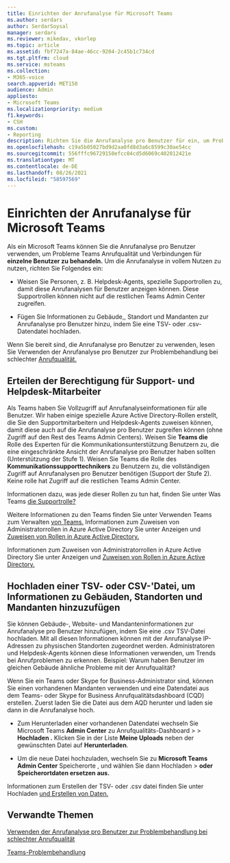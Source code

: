 ```yaml
---
title: Einrichten der Anrufanalyse für Microsoft Teams
ms.author: serdars
author: SerdarSoysal
manager: serdars
ms.reviewer: mikedav, vkorlep
ms.topic: article
ms.assetid: fbf7247a-84ae-46cc-9204-2c45b1c734cd
ms.tgt.pltfrm: cloud
ms.service: msteams
ms.collection:
- M365-voice
search.appverid: MET150
audience: Admin
appliesto:
- Microsoft Teams
ms.localizationpriority: medium
f1.keywords:
- CSH
ms.custom:
- Reporting
description: Richten Sie die Anrufanalyse pro Benutzer für ein, um Probleme mit der Microsoft Teams zu identifizieren und zu beheben.
ms.openlocfilehash: c19a5b05027bd9d2aa0fd8d3a6c8599c30ae54cc
ms.sourcegitcommit: 556fffc96729150efcc04cd5d6069c402012421e
ms.translationtype: MT
ms.contentlocale: de-DE
ms.lasthandoff: 08/26/2021
ms.locfileid: "58597569"
---
```

# <a name="set-up-call-analytics-for-microsoft-teams"></a>Einrichten der Anrufanalyse für Microsoft Teams

Als ein Microsoft Teams können Sie die Anrufanalyse pro Benutzer verwenden, um Probleme Teams Anrufqualität und Verbindungen für **einzelne Benutzer zu behandeln.** Um die Anrufanalyse in vollem Nutzen zu nutzen, richten Sie Folgendes ein:
  
- Weisen Sie Personen, z. B. Helpdesk-Agents, spezielle Supportrollen zu, damit diese Anrufanalysen für Benutzer anzeigen können. Diese Supportrollen können nicht auf die restlichen Teams Admin Center zugreifen. 
    
- Fügen Sie Informationen zu Gebäude,, Standort und Mandanten zur Anrufanalyse pro Benutzer hinzu, indem Sie eine TSV- oder .csv-Datendatei hochladen.
    
Wenn Sie bereit sind, die Anrufanalyse pro Benutzer zu verwenden, lesen Sie Verwenden der Anrufanalyse pro Benutzer zur Problembehandlung bei schlechter [Anrufqualität.](use-call-analytics-to-troubleshoot-poor-call-quality.md)
  
## <a name="give-permission-to-support-and-helpdesk-staff"></a>Erteilen der Berechtigung für Support- und Helpdesk-Mitarbeiter

Als Teams haben Sie Vollzugriff auf Anrufanalyseinformationen für alle Benutzer. Wir haben einige spezielle Azure Active Directory-Rollen erstellt, die Sie den Supportmitarbeitern und Helpdesk-Agents zuweisen können, damit diese auch auf die Anrufanalyse pro Benutzer zugreifen können (ohne Zugriff auf den Rest des Teams Admin Centers). Weisen Sie **Teams die** Rolle des Experten für die Kommunikationsunterstützung Benutzern zu, die eine eingeschränkte Ansicht der Anrufanalyse pro Benutzer haben sollten (Unterstützung der Stufe 1). Weisen Sie Teams die Rolle des **Kommunikationssupporttechnikers** zu Benutzern zu, die vollständigen Zugriff auf Anrufanalysen pro Benutzer benötigen (Support der Stufe 2). Keine rolle hat Zugriff auf die restlichen Teams Admin Center.

Informationen dazu, was jede dieser Rollen zu tun hat, finden Sie unter Was Teams [die Supportrolle?](use-call-analytics-to-troubleshoot-poor-call-quality.md#what-does-each-teams-support-role-do)

Weitere Informationen zu den Teams finden Sie unter Verwenden Teams zum Verwalten [von Teams.](using-admin-roles.md) Informationen zum Zuweisen von Administratorrollen in Azure Active Directory Sie unter Anzeigen und [Zuweisen von Rollen in Azure Active Directory.](/Azure/active-directory/users-groups-roles/directory-manage-roles-portal)

Informationen zum Zuweisen von Administratorrollen in Azure Active Directory Sie unter Anzeigen und [Zuweisen von Rollen in Azure Active Directory.](/azure/active-directory/users-groups-roles/directory-manage-roles-portal)

## <a name="upload-a-tsv-or-csv-file-to-add-building-site-and-tenant-information"></a>Hochladen einer TSV- oder CSV-'Datei, um Informationen zu Gebäuden, Standorten und Mandanten hinzuzufügen

Sie können Gebäude-, Website- und Mandanteninformationen zur Anrufanalyse pro Benutzer hinzufügen, indem Sie eine .csv TSV-Datei hochladen. Mit all diesen Informationen können mit der Anrufanalyse IP-Adressen zu physischen Standorten zugeordnet werden. Administratoren und Helpdesk-Agents können diese Informationen verwenden, um Trends bei Anrufproblemen zu erkennen. Beispiel: Warum haben Benutzer im gleichen Gebäude ähnliche Probleme mit der Anrufqualität? 

Wenn Sie ein Teams oder Skype for Business-Administrator sind, können Sie einen vorhandenen Mandanten verwenden und eine Datendatei aus dem Teams- oder Skype for Business Anrufqualitätsdashboard (CQD) erstellen. Zuerst laden Sie die Datei aus dem AQD herunter und laden sie dann in die Anrufanalyse hoch. 

- Zum Herunterladen einer vorhandenen Datendatei wechseln Sie Microsoft Teams **Admin Center** zu Anrufqualitäts-Dashboard  >    >  **Hochladen .** Klicken Sie in der Liste **Meine Uploads** neben der gewünschten Datei auf **Herunterladen**. 

- Um die neue Datei hochzuladen, wechseln Sie zu **Microsoft Teams Admin Center** Speicherorte , und wählen Sie dann Hochladen  >   **oder** **Speicherortdaten ersetzen aus.**
  
Informationen zum Erstellen der TSV- oder .csv datei finden Sie unter Hochladen [und Erstellen von Daten.](CQD-upload-tenant-building-data.md)
  
## <a name="related-topics"></a>Verwandte Themen

[Verwenden der Anrufanalyse pro Benutzer zur Problembehandlung bei schlechter Anrufqualität](use-call-analytics-to-troubleshoot-poor-call-quality.md)

[Teams-Problembehandlung](/MicrosoftTeams/troubleshoot/teams)